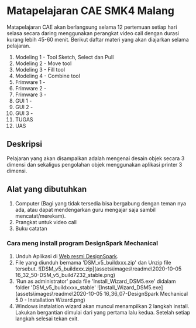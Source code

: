 # Matapelajaran CAE SMK4 Malang

Matapelajaran CAE akan berlangsung selama 12 pertemuan setiap hari selasa secara daring menggunakan perangkat video call dengan durasi kurang lebih 45-60 menit. Berikut daftar materi yang akan diajarkan selama pelajaran.

1. Modeling 1 - Tool Sketch, Select dan Pull
2. Modeling 2 - Move tool
3. Modeling 3 - Fill tool
4. Modeling 4 - Combine tool
5. Frimware 1 -
6. Frimware 2 -
7. Frimware 3 - 
8. GUI 1 -
9. GUI 2 - 
10. GUI 3 -
11. TUGAS
12. UAS 

## Deskripsi

Pelajaran yang akan disampaikan adalah mengenai desain objek secara 3 dimensi dan sekaligus pengolahan objek menggunakan aplikasi printer 3 dimensi.

## Alat yang dibutuhkan

1. Computer (Bagi yang tidak tersedia bisa bergabung dengan teman nya ada, atau dapat mendengarkan guru mengajar saja sambil mencatat/merekam).
2. Prangkat untuk video call
3. Buku catatan

### Cara meng install program DesignSpark Mechanical

1. Unduh Aplikasi di [Web resmi DesignSpark](https://www.rs-online.com/designspark/mechanical-download-and-installation).
2. File yang diunduh bernama 'DSM_v5_buildxxx.zip' dan Unzip file tersebut.
![DSM_v5_buildxxx.zip](assets\images\readme\2020-10-05 16_32_50-DSM_v5_build7232_stable.png)
3. 'Run as administrator' pada file 'Install_Wizard_DSM5.exe' didalam folder 'DSM_v5_buildxxxx_stable'
![Install_Wizard_DSM5.exe](assets\images\readme\2020-10-05 16_36_07-DesignSpark Mechanical 5.0 - Installation Wizard.png)
4. Windows instalation wizard akan muncul menampilkan 2 langkah install. Lakukan bergantian dimulai dari yang pertama lalu kedua. Setelah setiap langkah selesai tekan exit.
